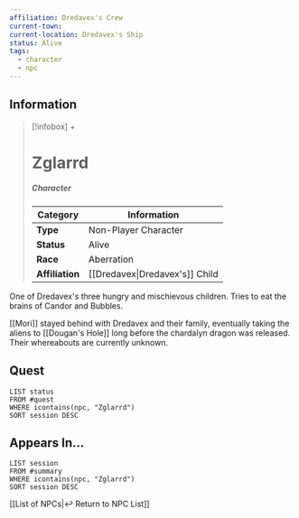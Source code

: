 ```yaml
---
affiliation: Dredavex's Crew
current-town: 
current-location: Dredavex's Ship
status: Alive
tags:
  - character
  - npc
---
```


## Information
> [!infobox] +
> # Zglarrd
> ##### Character
> | Category | Information |
> | ---- | ---- |
> | **Type** | Non-Player Character |
> | **Status** | Alive |
> | **Race** | Aberration |
> | **Affiliation** | [[Dredavex\|Dredavex's]] Child |

One of Dredavex's three hungry and mischievous children. Tries to eat the brains of Candor and Bubbles.

[[Mori]] stayed behind with Dredavex and their family, eventually taking the aliens to [[Dougan's Hole]] long before the chardalyn dragon was released. Their whereabouts are currently unknown.

## Quest

```dataview
LIST status
FROM #quest 
WHERE icontains(npc, "Zglarrd")
SORT session DESC
```

## Appears In...
```dataview
LIST session
FROM #summary
WHERE icontains(npc, "Zglarrd")
SORT session DESC
```

[[List of NPCs|↩️ Return to NPC List]]